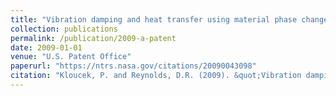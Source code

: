 ```yaml
---
title: "Vibration damping and heat transfer using material phase changes"
collection: publications
permalink: /publication/2009-a-patent
date: 2009-01-01
venue: "U.S. Patent Office"
paperurl: "https://ntrs.nasa.gov/citations/20090043098"
citation: "Kloucek, P. and Reynolds, D.R. (2009). &quot;Vibration damping and heat transfer using material phase changes.&quot; <i>U.S. Patent Number 7.506.735</i>."
---
```

